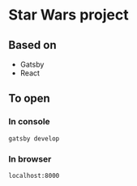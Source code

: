 # Star Wars project

## Based on

- Gatsby
- React

## To open

### In console

`gatsby develop`

### In browser

`localhost:8000`
